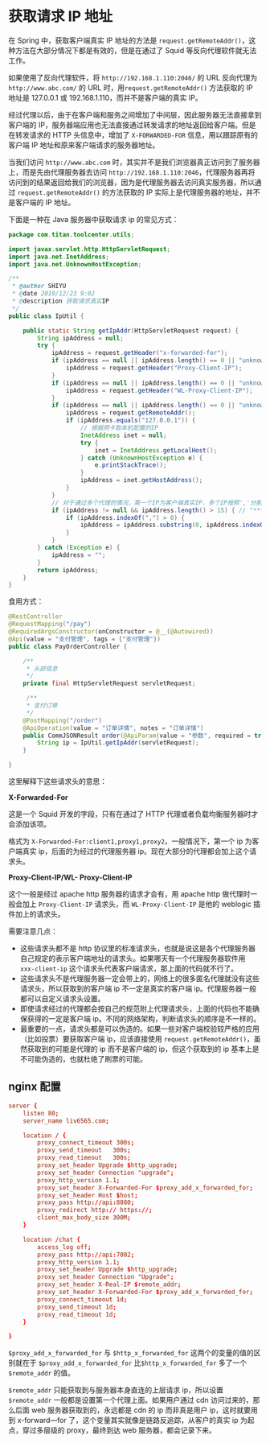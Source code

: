 # 获取请求 IP 地址

在 Spring 中，获取客户端真实 IP 地址的方法是 `request.getRemoteAddr()`，这种方法在大部分情况下都是有效的，但是在通过了 Squid 等反向代理软件就无法工作。

如果使用了反向代理软件，将 `http://192.168.1.110:2046/` 的 URL 反向代理为 `http://www.abc.com/` 的 URL 时，用`request.getRemoteAddr()` 方法获取的 IP 地址是 127.0.0.1 或 192.168.1.110，而并不是客户端的真实 IP。

经过代理以后，由于在客户端和服务之间增加了中间层，因此服务器无法直接拿到客户端的 IP，服务器端应用也无法直接通过转发请求的地址返回给客户端。但是在转发请求的 HTTP 头信息中，增加了 `X-FORWARDED-FOR` 信息，用以跟踪原有的客户端 IP 地址和原来客户端请求的服务器地址。

当我们访问 `http://www.abc.com` 时，其实并不是我们浏览器真正访问到了服务器上，而是先由代理服务器去访问 `http://192.168.1.110:2046`，代理服务器再将访问到的结果返回给我们的浏览器，因为是代理服务器去访问真实服务器，所以通过 `request.getRemoteAddr()` 的方法获取的 IP 实际上是代理服务器的地址，并不是客户端的 IP 地址。

下面是一种在 Java 服务器中获取请求 ip 的常见方式：

```java
package com.titan.toolcenter.utils;

import javax.servlet.http.HttpServletRequest;
import java.net.InetAddress;
import java.net.UnknownHostException;

/**
 * @author SHIYU
 * @date 2019/12/23 9:02
 * @description 获取请求真实IP
 */
public class IpUtil {

    public static String getIpAddr(HttpServletRequest request) {
        String ipAddress = null;
        try {
            ipAddress = request.getHeader("x-forwarded-for");
            if (ipAddress == null || ipAddress.length() == 0 || "unknown".equalsIgnoreCase(ipAddress)) {
                ipAddress = request.getHeader("Proxy-Client-IP");
            }
            if (ipAddress == null || ipAddress.length() == 0 || "unknown".equalsIgnoreCase(ipAddress)) {
                ipAddress = request.getHeader("WL-Proxy-Client-IP");
            }
            if (ipAddress == null || ipAddress.length() == 0 || "unknown".equalsIgnoreCase(ipAddress)) {
                ipAddress = request.getRemoteAddr();
                if (ipAddress.equals("127.0.0.1")) {
                    // 根据网卡取本机配置的IP
                    InetAddress inet = null;
                    try {
                        inet = InetAddress.getLocalHost();
                    } catch (UnknownHostException e) {
                        e.printStackTrace();
                    }
                    ipAddress = inet.getHostAddress();
                }
            }
            // 对于通过多个代理的情况，第一个IP为客户端真实IP，多个IP按照','分割
            if (ipAddress != null && ipAddress.length() > 15) { // "***.***.***.***".length()
                if (ipAddress.indexOf(",") > 0) {
                    ipAddress = ipAddress.substring(0, ipAddress.indexOf(","));
                }
            }
        } catch (Exception e) {
            ipAddress = "";
        }
        return ipAddress;
    }
}
```

食用方式：

```java
@RestController
@RequestMapping("/pay")
@RequiredArgsConstructor(onConstructor = @__(@Autowired))
@Api(value = "支付管理", tags = {"支付管理"})
public class PayOrderController {

    /**
     * 头部信息
     */
    private final HttpServletRequest servletRequest;

     /**
     * 支付订单
     */
    @PostMapping("/order")
    @ApiOperation(value = "订单详情", notes = "订单详情")
    public CommJSONResult order(@ApiParam(value = "参数", required = true) @RequestBody PayOrderParams bean) throws Exception {
        String ip = IpUtil.getIpAddr(servletRequest);
    }

}
```

这里解释下这些请求头的意思：

**X-Forwarded-For**

这是一个 Squid 开发的字段，只有在通过了 HTTP 代理或者负载均衡服务器时才会添加该项。

格式为 `X-Forwarded-For:client1,proxy1,proxy2`，一般情况下，第一个 ip 为客户端真实 ip，后面的为经过的代理服务器 ip。现在大部分的代理都会加上这个请求头。

**Proxy-Client-IP/WL- Proxy-Client-IP**

这个一般是经过 apache http 服务器的请求才会有，用 apache http 做代理时一般会加上 `Proxy-Client-IP` 请求头，而 `WL-Proxy-Client-IP` 是他的 weblogic 插件加上的请求头。

需要注意几点：

- 这些请求头都不是 http 协议里的标准请求头，也就是说这是各个代理服务器自己规定的表示客户端地址的请求头。如果哪天有一个代理服务器软件用 `xxx-client-ip` 这个请求头代表客户端请求，那上面的代码就不行了。
- 这些请求头不是代理服务器一定会带上的，网络上的很多匿名代理就没有这些请求头，所以获取到的客户端 ip 不一定是真实的客户端 ip。代理服务器一般都可以自定义请求头设置。
- 即使请求经过的代理都会按自己的规范附上代理请求头，上面的代码也不能确保获得的一定是客户端 ip。不同的网络架构，判断请求头的顺序是不一样的。
- 最重要的一点，请求头都是可以伪造的。如果一些对客户端校验较严格的应用（比如投票）要获取客户端 ip，应该直接使用 `request.getRemoteAddr()`，虽然获取到的可能是代理的 ip 而不是客户端的 ip，但这个获取到的 ip 基本上是不可能伪造的，也就杜绝了刷票的可能。

## nginx 配置

```conf
server {
    listen 80;
    server_name liv6565.com;

    location / {
        proxy_connect_timeout 300s;
        proxy_send_timeout   300s;
        proxy_read_timeout   300s;
        proxy_set_header Upgrade $http_upgrade;
        proxy_set_header Connection "upgrade";
        proxy_http_version 1.1;
        proxy_set_header X-Forwarded-For $proxy_add_x_forwarded_for;
        proxy_set_header Host $host;
        proxy_pass http://api:8080;
        proxy_redirect http:// https://;
        client_max_body_size 300M;
    }

    location /chat {
        access_log off;
        proxy_pass http://api:7002;
        proxy_http_version 1.1;
        proxy_set_header Upgrade $http_upgrade;
        proxy_set_header Connection "Upgrade";
        proxy_set_header X-Real-IP $remote_addr;
        proxy_set_header X-Forwarded-For $proxy_add_x_forwarded_for;
        proxy_connect_timeout 1d;
        proxy_send_timeout 1d;
        proxy_read_timeout 1d;
    }

}
```

`$proxy_add_x_forwarded_for` 与 `$http_x_forwarded_for` 这两个的变量的值的区别就在于 `$proxy_add_x_forwarded_for` 比`$http_x_forwarded_for` 多了一个 `$remote_addr` 的值。

`$remote_addr` 只能获取到与服务器本身直连的上层请求 ip，所以设置 `$remote_addr` 一般都是设置第一个代理上面。如果用户通过 cdn 访问过来的，那么后面 web 服务器获取到的，永远都是 cdn 的 ip 而非真是用户 ip，这时就要用到 x-forward—for 了，这个变量其实就像是链路反追踪，从客户的真实 ip 为起点，穿过多层级的 proxy，最终到达 web 服务器，都会记录下来。
